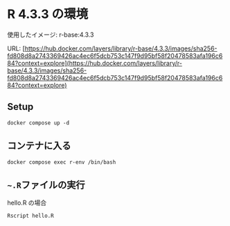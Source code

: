 # R 4.3.3 の環境

使用したイメージ: r-base:4.3.3

URL: [https://hub.docker.com/layers/library/r-base/4.3.3/images/sha256-fd808d8a2743369426ac4ec6f5dcb753c147f9d95bf58f20478583afa196c684?context=explore](https://hub.docker.com/layers/library/r-base/4.3.3/images/sha256-fd808d8a2743369426ac4ec6f5dcb753c147f9d95bf58f20478583afa196c684?context=explore)

## Setup

```shell
docker compose up -d
```

## コンテナに入る

```shell
docker compose exec r-env /bin/bash
```

## `~.R`ファイルの実行

hello.R の場合

```shell
Rscript hello.R
```
